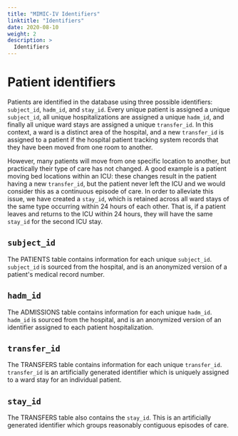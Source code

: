 ```yaml
---
title: "MIMIC-IV Identifiers"
linktitle: "Identifiers"
date: 2020-08-10
weight: 2
description: >
  Identifiers
---
```


<!-- 
# Types of data in the database

Data within MIMIC were recorded during routine clinical care and *not* explicitly for the purpose of retrospective data analysis. This is a key point to keep in mind when analyzing the data.

There are two types of data in the database: static data and dynamic data. Static data is recorded once for a given identifier. An example of static data is the `dob` column in the PATIENTS table. Each patient has only one date of birth, which does not change over time and is not recorded with an associated timestamp. An example of dynamic data is a patient's blood pressure, which is periodically measured during a hospital stay.

This distinction between static data and dynamic data is merely a helpful conceptual construct: there is *no* strict technical distinction between date of birth and heart rate. However, static data tends to not have an associated `ITEMID` (as there is no need to repeatedly record values for static data), whereas dynamic data have an `ITEMID` to facilitate efficient storage of repeated measurements.

# Static data
-->

# Patient identifiers

Patients are identified in the database using three possible identifiers: `subject_id`, `hadm_id`, and `stay_id`.
Every unique patient is assigned a unique `subject_id`, all unique hospitalizations are assigned a unique `hadm_id`, and finally all unique ward stays are assigned a unique `transfer_id`. In this context, a ward is a distinct area of the hospital, and a new `transfer_id` is assigned to a patient if the hospital patient tracking system records that they have been moved from one room to another.

However, many patients will move from one specific location to another, but practically their type of care has not changed. A good example is a patient moving bed locations within an ICU: these changes result in the patient having a new `transfer_id`, but the patient never left the ICU and we would consider this as a continuous episode of care. In order to alleviate this issue, we have created a `stay_id`, which is retained across all ward stays of the same type occurring within 24 hours of each other. That is, if a patient leaves and returns to the ICU within 24 hours, they will have the same `stay_id` for the second ICU stay.

## `subject_id`

The PATIENTS table contains information for each unique `subject_id`. `subject_id` is sourced from the hospital, and is an anonymized version of a patient's medical record number.

## `hadm_id`

The ADMISSIONS table contains information for each unique `hadm_id`. `hadm_id` is sourced from the hospital, and is an anonymized version of an identifier assigned to each patient hospitalization.

## `transfer_id`

The TRANSFERS table contains information for each unique `transfer_id`. `transfer_id` is an artificially generated identifier which is uniquely assigned to a ward stay for an individual patient.

## `stay_id`

The TRANSFERS table also contains the `stay_id`. This is an artificially generated identifier which groups reasonably contiguous episodes of care.